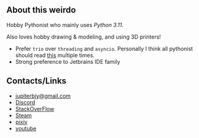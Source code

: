 ## About this weirdo

Hobby Pythonist who mainly uses _Python 3.11_.

Also loves hobby drawing & modeling, and using 3D printers!

- Prefer `trio` over `threading` and `asyncio`. Personally I think all pythonist should read [this](https://vorpus.org/blog/some-thoughts-on-asynchronous-api-design-in-a-post-asyncawait-world/) multiple times.
- Strong preference to Jetbrains IDE family

## Contacts/Links

- jupiterbjy@gmail.com
- [Discord](https://discordapp.com/users/426701488283189249)
- [StackOverFlow](https://stackoverflow.com/users/10909029/jupiterbjy)
- [Steam](https://steamcommunity.com/id/jupiterbjy)
- [pixiv](https://www.pixiv.net/users/13823148)
- [youtube](https://www.youtube.com/@jupiterbjy)

<!--
**jupiterbjy/jupiterbjy** is a ✨ _special_ ✨ repository because its `README.md` (this file) appears on your GitHub profile.

Here are some ideas to get you started:

- 🔭 I’m currently working on ...
- 🌱 I’m currently learning ...
- 👯 I’m looking to collaborate on ...
- 🤔 I’m looking for help with ...
- 💬 Ask me about ...
- 📫 How to reach me: ...
- 😄 Pronouns: ...
- ⚡ Fun fact: ...
-->

